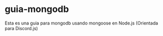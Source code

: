 # guia-mongodb
Esta es una guia para mongodb usando mongoose en Node.js (Orientada para Discord.js)
